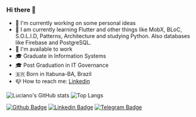 ### Hi there 👋

- 🔭 I'm currently working on some personal ideas
- 🌱 I am currently learning Flutter and other things like MobX, BLoC, S.O.L.I.D, Patterns, Architecture and studying Python. Also databases like Firebase and PostgreSQL.
- 🎯 I'm available to work
- 🎓 Graduate in Information Systems
- 🎓 Post Graduation in IT Governance
- 🇧🇷 Born in Itabuna-BA, Brazil
- 📪 How to reach me: [Linkedin](https://br.linkedin.com/in/luciano01)

![Luciano's GitHub stats](https://github-readme-stats.vercel.app/api?username=luciano01&layout=compact&theme=github_dark&show_icons=true&line_height=20) 
![Top Langs](https://github-readme-stats.vercel.app/api/top-langs/?username=luciano01&layout=compact&theme=github_dark)

[![Github Badge](https://img.shields.io/badge/-Github-000?style=flat-square&logo=Github&logoColor=white&link=LINK_GIT)](https://github.com/luciano01) [![Linkedin Badge](https://img.shields.io/badge/-LinkedIn-blue?style=flat-square&logo=Linkedin&logoColor=white&link=LINK_LINKEDIN)](https://www.linkedin.com/in/luciano01/) [![Telegram Badge](https://img.shields.io/badge/-Telegram-blue?style=flat-square&logo=Telegram&logoColor=white&link=LINK_TELEGRAM)](https://t.me/luciiano01) 
